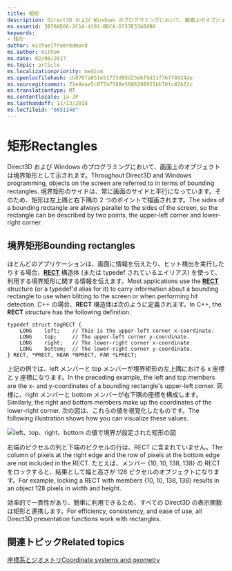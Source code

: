 ```yaml
---
title: 矩形
description: Direct3D および Windows のプログラミングにおいて、画面上のオブジェクトは境界矩形として示されます。
ms.assetid: 3B78AE66-2C1A-4191-BDCA-D737E33460BA
keywords:
- 矩形
author: michaelfromredmond
ms.author: mithom
ms.date: 02/08/2017
ms.topic: article
ms.localizationpriority: medium
ms.openlocfilehash: cb870fa851e51773d95d23ebf9d31f76774924de
ms.sourcegitcommit: 71e8eae5c077a7740e5606298951bb78fc42b22c
ms.translationtype: MT
ms.contentlocale: ja-JP
ms.lasthandoff: 11/13/2018
ms.locfileid: "6651148"
---
```

# <a name="rectangles"></a><span data-ttu-id="ee371-104">矩形</span><span class="sxs-lookup"><span data-stu-id="ee371-104">Rectangles</span></span>


<span data-ttu-id="ee371-105">Direct3D および Windows のプログラミングにおいて、画面上のオブジェクトは境界矩形として示されます。</span><span class="sxs-lookup"><span data-stu-id="ee371-105">Throughout Direct3D and Windows programming, objects on the screen are referred to in terms of bounding rectangles.</span></span> <span data-ttu-id="ee371-106">境界矩形のサイドは、常に画面のサイドと平行になっています。そのため、矩形は左上隅と右下隅の 2 つのポイントで描画されます。</span><span class="sxs-lookup"><span data-stu-id="ee371-106">The sides of a bounding rectangle are always parallel to the sides of the screen, so the rectangle can be described by two points, the upper-left corner and lower-right corner.</span></span>

## <a name="span-idboundingrectanglesspanspan-idboundingrectanglesspanspan-idboundingrectanglesspanbounding-rectangles"></a><span data-ttu-id="ee371-107"><span id="Bounding_rectangles"></span><span id="bounding_rectangles"></span><span id="BOUNDING_RECTANGLES"></span>境界矩形</span><span class="sxs-lookup"><span data-stu-id="ee371-107"><span id="Bounding_rectangles"></span><span id="bounding_rectangles"></span><span id="BOUNDING_RECTANGLES"></span>Bounding rectangles</span></span>


<span data-ttu-id="ee371-108">ほとんどのアプリケーションは、画面に情報を伝えたり、ヒット検出を実行したりする場合、[**RECT**](https://msdn.microsoft.com/library/windows/desktop/dd162897) 構造体 (または typedef されているエイリアス) を使って、利用する境界矩形に関する情報を伝えます。</span><span class="sxs-lookup"><span data-stu-id="ee371-108">Most applications use the [**RECT**](https://msdn.microsoft.com/library/windows/desktop/dd162897) structure (or a typedef'd alias for it) to carry information about a bounding rectangle to use when blitting to the screen or when performing hit detection.</span></span> <span data-ttu-id="ee371-109">C++ の場合、**RECT** 構造体は次のように定義されます。</span><span class="sxs-lookup"><span data-stu-id="ee371-109">In C++, the **RECT** structure has the following definition.</span></span>

```
typedef struct tagRECT { 
    LONG    left;    // This is the upper-left corner x-coordinate.
    LONG    top;     // The upper-left corner y-coordinate.
    LONG    right;   // The lower-right corner x-coordinate.
    LONG    bottom;  // The lower-right corner y-coordinate.
} RECT, *PRECT, NEAR *NPRECT, FAR *LPRECT; 
```

<span data-ttu-id="ee371-110">上記の例では、left メンバーと top メンバーが境界矩形の左上隅における x 座標と y 座標になります。</span><span class="sxs-lookup"><span data-stu-id="ee371-110">In the preceding example, the left and top members are the x- and y-coordinates of a bounding rectangle's upper-left corner.</span></span> <span data-ttu-id="ee371-111">同様に、right メンバーと bottom メンバーが右下隅の座標を構成します。</span><span class="sxs-lookup"><span data-stu-id="ee371-111">Similarly, the right and bottom members make up the coordinates of the lower-right corner.</span></span> <span data-ttu-id="ee371-112">次の図は、これらの値を視覚化したものです。</span><span class="sxs-lookup"><span data-stu-id="ee371-112">The following illustration shows how you can visualize these values.</span></span>

![left、top、right、bottom の値で境界が設定された矩形の図](images/rect.png)

<span data-ttu-id="ee371-114">右端のピクセルの列と下端のピクセルの行は、RECT に含まれていません。</span><span class="sxs-lookup"><span data-stu-id="ee371-114">The column of pixels at the right edge and the row of pixels at the bottom edge are not included in the RECT.</span></span> <span data-ttu-id="ee371-115">たとえば、メンバー {10, 10, 138, 138} の RECT をロックすると、結果として幅と高さが 128 ピクセルのオブジェクトになります。</span><span class="sxs-lookup"><span data-stu-id="ee371-115">For example, locking a RECT with members {10, 10, 138, 138} results in an object 128 pixels in width and height.</span></span>

<span data-ttu-id="ee371-116">効率的で一貫性があり、簡単に利用できるため、すべての Direct3D の表示関数は矩形と連携します。</span><span class="sxs-lookup"><span data-stu-id="ee371-116">For efficiency, consistency, and ease of use, all Direct3D presentation functions work with rectangles.</span></span>

## <a name="span-idrelated-topicsspanrelated-topics"></a><span data-ttu-id="ee371-117"><span id="related-topics"></span>関連トピック</span><span class="sxs-lookup"><span data-stu-id="ee371-117"><span id="related-topics"></span>Related topics</span></span>


[<span data-ttu-id="ee371-118">座標系とジオメトリ</span><span class="sxs-lookup"><span data-stu-id="ee371-118">Coordinate systems and geometry</span></span>](coordinate-systems-and-geometry.md)

 

 




